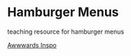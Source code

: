 # Hamburger Menus
teaching resource for hamburger menus


[Awwwards Inspo](https://www.awwwards.com/awwwards/collections/menu/)
